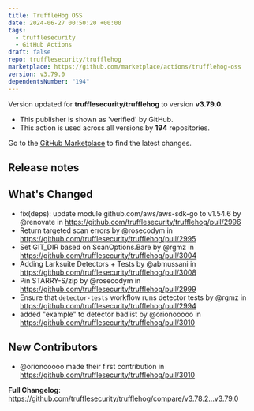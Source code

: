 ```yaml
---
title: TruffleHog OSS
date: 2024-06-27 00:50:20 +00:00
tags:
  - trufflesecurity
  - GitHub Actions
draft: false
repo: trufflesecurity/trufflehog
marketplace: https://github.com/marketplace/actions/trufflehog-oss
version: v3.79.0
dependentsNumber: "194"
---
```



Version updated for **trufflesecurity/trufflehog** to version **v3.79.0**.
- This publisher is shown as 'verified' by GitHub.
- This action is used across all versions by **194** repositories.

Go to the [GitHub Marketplace](https://github.com/marketplace/actions/trufflehog-oss) to find the latest changes.

## Release notes

## What's Changed
* fix(deps): update module github.com/aws/aws-sdk-go to v1.54.6 by @renovate in https://github.com/trufflesecurity/trufflehog/pull/2996
* Return targeted scan errors by @rosecodym in https://github.com/trufflesecurity/trufflehog/pull/2995
* Set GIT_DIR based on ScanOptions.Bare by @rgmz in https://github.com/trufflesecurity/trufflehog/pull/3004
* Adding Larksuite Detectors + Tests by @abmussani in https://github.com/trufflesecurity/trufflehog/pull/3008
* Pin STARRY-S/zip by @rosecodym in https://github.com/trufflesecurity/trufflehog/pull/2999
* Ensure that `detector-tests` workflow runs detector tests by @rgmz in https://github.com/trufflesecurity/trufflehog/pull/2994
* added "example" to detector badlist by @orionooooo in https://github.com/trufflesecurity/trufflehog/pull/3010

## New Contributors
* @orionooooo made their first contribution in https://github.com/trufflesecurity/trufflehog/pull/3010

**Full Changelog**: https://github.com/trufflesecurity/trufflehog/compare/v3.78.2...v3.79.0
